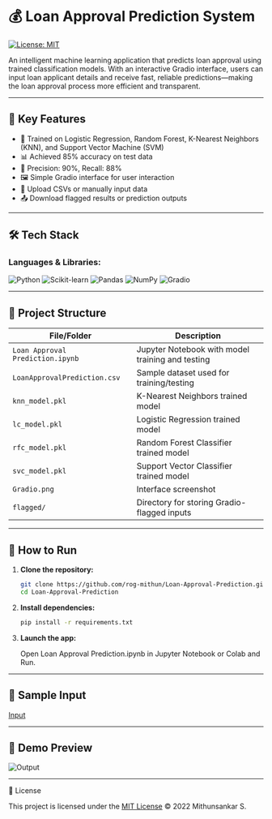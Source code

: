 # 💰 Loan Approval Prediction System

[![License: MIT](https://img.shields.io/badge/License-MIT-yellow.svg)](LICENSE)

An intelligent machine learning application that predicts loan approval using trained classification models. With an interactive Gradio interface, users can input loan applicant details and receive fast, reliable predictions—making the loan approval process more efficient and transparent.

---

## 📌 Key Features

- 🧠 Trained on Logistic Regression, Random Forest, K-Nearest Neighbors (KNN), and Support Vector Machine (SVM)
- 📊 Achieved 85% accuracy on test data
- 🎯 Precision: 90%, Recall: 88%
- 🖼️ Simple Gradio interface for user interaction
- 📂 Upload CSVs or manually input data
- 📤 Download flagged results or prediction outputs

---

## 🛠️ Tech Stack

### Languages & Libraries:
![Python](https://img.shields.io/badge/Python-3776AB?style=flat&logo=python&logoColor=white)
![Scikit-learn](https://img.shields.io/badge/Scikit--learn-F7931E?style=flat&logo=scikit-learn&logoColor=white)
![Pandas](https://img.shields.io/badge/Pandas-150458?style=flat&logo=pandas&logoColor=white)
![NumPy](https://img.shields.io/badge/Numpy-013243?style=flat&logo=numpy&logoColor=white)
![Gradio](https://img.shields.io/badge/Gradio-FF4B4B?style=flat&logo=gradio&logoColor=white)

---

## 📁 Project Structure

| File/Folder                     | Description                                       |
|--------------------------------|---------------------------------------------------|
| `Loan Approval Prediction.ipynb` | Jupyter Notebook with model training and testing |
| `LoanApprovalPrediction.csv`   | Sample dataset used for training/testing          |
| `knn_model.pkl`                | K-Nearest Neighbors trained model                 |
| `lc_model.pkl`                 | Logistic Regression trained model                 |
| `rfc_model.pkl`                | Random Forest Classifier trained model            |
| `svc_model.pkl`                | Support Vector Classifier trained model           |
| `Gradio.png`                   | Interface screenshot                              |
| `flagged/`                     | Directory for storing Gradio-flagged inputs       |

---

## 🚀 How to Run

1. **Clone the repository:**
   ```bash
   git clone https://github.com/rog-mithun/Loan-Approval-Prediction.git
   cd Loan-Approval-Prediction

2. **Install dependencies:**
   ```bash
   pip install -r requirements.txt

3. **Launch the app:**
   
   Open Loan Approval Prediction.ipynb in Jupyter Notebook or Colab and Run.

---

## 🧪 Sample Input

[Input](LoanApprovalPrediction.csv)

---

## 📂 Demo Preview

![Output](Gradio.png)

---

📖 License

This project is licensed under the [MIT License](LICENSE) © 2022 Mithunsankar S.
